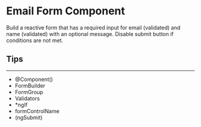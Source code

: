 # Email Form Component

Build a reactive form that has a required input for email (validated) and name (validated) with an optional message. Disable submit button if conditions are not met. 

## Tips
---
- @Component()
- FormBuilder
- FormGroup
- Validators
- *ngIf
- formControlName
- (ngSubmit)
